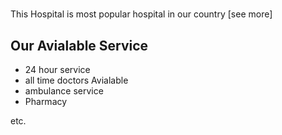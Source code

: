 # 

This Hospital is most popular hospital in our country  [see more]
## Our Avialable Service
* 24 hour service
* all time doctors Avialable
* ambulance service
* Pharmacy 


etc.


